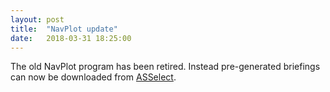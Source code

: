 ```yaml
---
layout: post
title:  "NavPlot update"
date:   2018-03-31 18:25:00
---
```


The old NavPlot program has been retired. Instead pre-generated briefings can
now be downloaded from [ASSelect](https://asselect.uk/notam/).
